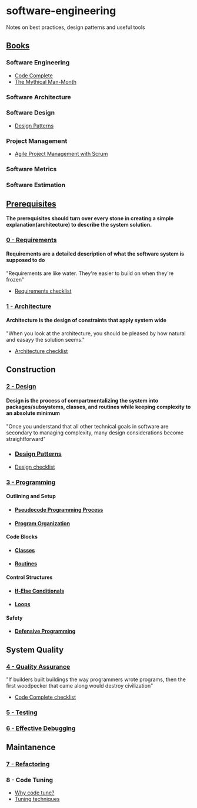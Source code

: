# software-engineering

Notes on best practices, design patterns and useful tools

## [Books](./books)

### Software Engineering

* [Code Complete](./books/code_complete)
* [The Mythical Man-Month](./books/mythical_man_month)

### Software Architecture

### Software Design

* [Design Patterns](./books/design_patterns)

### Project Management

* [Agile Project Management with Scrum](./books/agile_project_management_with_scrum)

### Software Metrics

### Software Estimation

## [**Prerequisites**](./PREREQUISITES.md)

**The prerequisites should turn over every stone in creating a simple explanation(architecture) to describe the system solution.**

### [**0 - Requirements**](./requirements/README.md)

#### Requirements are a detailed description of what the software system is supposed to do

"Requirements are like water. They're easier to build on when they're frozen"

* [Requirements checklist](./requirements/CC_CHECKLIST.md)

### [**1 - Architecture**](./architecture/README.md)

#### Architecture is the design of constraints that apply system wide

"When you look at the architecture, you should be pleased by how natural and easayy the solution seems."

* [Architecture checklist](./architecture/CC_CHECKLIST.md)

## Construction

### [**2 - Design**](./design/README.md)

#### Design is the process of compartmentalizing the system into packages/subsystems, classes, and routines while keeping complexity to an absolute minimum

"Once you understand that all other technical goals in software are secondary to managing complexity, many design considerations become straightforward"

* ### [Design Patterns](./design_patterns)

* [Design checklist](./design/CC_CHECKLIST.md)

### [**3 - Programming**](./programming/README.md)

#### Outlining and Setup

* #### [Pseudocode Programming Process](./programming/pseudocode/README.md)

* #### [Program Organization](./programming/organization/README.md)

#### Code Blocks

* #### [**Classes**](./programming/classes/README.md)

* #### [**Routines**](./programming/routines/README.md)

#### Control Structures

* #### [If-Else Conditionals](./programming/if_else/README.md)

* #### [Loops](./programming/loops/README.md)

#### Safety

* #### [Defensive Programming](./programming/defensive_programming/README.md)

## System Quality

### [**4 - Quality Assurance**](./quality_assurance/README.md)

"If builders built buildings the way programmers wrote programs, then the first woodpecker that came along would destroy civilization"

* [Code Complete checklist](./quality_assurance/CC_CHECKLIST.md)

### [5 - Testing](./quality_assurance/Code_Testing.pdf)

### [6 - Effective Debugging](./quality_assurance/Debugging.pdf)

## Maintanence

### [7 - Refactoring](./maintanence/Refactoring.pdf)

### 8 - Code Tuning

* [Why code tune?](./maintanence/tuning/Code_Tuning.pdf)
* [Tuning techniques](./maintanence/tuning/Code_Tuning_Techniques.pdf)
